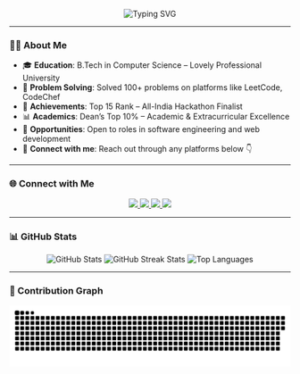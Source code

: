 <!-- Animated Typing Header -->
<p align="center">
  <img src="https://readme-typing-svg.herokuapp.com?font=Fira+Code&size=28&duration=2500&pause=1000&color=58A6FF&center=true&vCenter=true&width=600&lines=Hi+there!+I'm+Kinshuk+Saxena+%F0%9F%91%8B;Full-Stack+Web+Developer+%F0%9F%92%BB;Passionate+Coder+%F0%9F%A7%90;Problem+Solver+and+Innovator+%F0%9F%A4%96;Let's+Build+Something+Amazing+Together!+%F0%9F%9A%80" alt="Typing SVG" />
</p>

---

### 👨‍💻 About Me

- 🎓 **Education**: B.Tech in Computer Science – Lovely Professional University
- 🧠 **Problem Solving**: Solved 100+ problems on platforms like LeetCode, CodeChef
- 🥇 **Achievements**: Top 15 Rank – All-India Hackathon Finalist
- 📊 **Academics**: Dean’s Top 10% – Academic & Extracurricular Excellence
- 💼 **Opportunities**: Open to roles in software engineering and web development
- 📱 **Connect with me**: Reach out through any platforms below 👇

---

### 🌐 Connect with Me

<p align="center">
  <a href="https://www.linkedin.com/in/kinshuk-saxena-/">
    <img src="https://img.shields.io/badge/LinkedIn-%230077B5.svg?style=for-the-badge&logo=linkedin&logoColor=white" />
  </a>
  <a href="https://github.com/kinshukkush">
    <img src="https://img.shields.io/badge/GitHub-%2312100E.svg?style=for-the-badge&logo=github&logoColor=white" />
  </a>
  <a href="mailto:kinshuksaxena3@gmail.com">
    <img src="https://img.shields.io/badge/Gmail-D14836?style=for-the-badge&logo=gmail&logoColor=white" />
  </a>
  <a href="https://www.instagram.com/kinshuk._.saxena/">
    <img src="https://img.shields.io/badge/Instagram-%23E4405F.svg?style=for-the-badge&logo=instagram&logoColor=white" />
  </a>
</p>

---

### 📊 GitHub Stats

<p align="center">
  <img src="https://github-readme-stats.vercel.app/api?username=kinshukkush&show_icons=true&theme=github_dark" alt="GitHub Stats"/>
  <img src="https://github-readme-streak-stats.herokuapp.com?user=kinshukkush&theme=github-dark&hide_border=false" alt="GitHub Streak Stats"/>
  <img src="https://github-readme-stats.vercel.app/api/top-langs/?username=kinshukkush&layout=compact&theme=github_dark" alt="Top Languages"/>
</p>

---

### 🐍 Contribution Graph

<p align="center">
  <img src="https://raw.githubusercontent.com/kinshukkush/kinshukkush/output/github-contribution-grid-snake.svg" alt="Contribution Graph"/>
</p>
